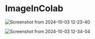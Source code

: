 # ImageInColab




![Screenshot from 2024-10-03 12-23-40](https://github.com/user-attachments/assets/01dd803b-8cd9-4e25-8d5a-de7d77c8408e)



![Screenshot from 2024-10-03 12-34-04](https://github.com/user-attachments/assets/8712c822-bf15-4497-9ce0-54de9578036b)

